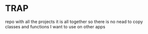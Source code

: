 # TRAP
repo with all the projects
it is all together so there is no nead to copy classes and functions I want to use on other apps
